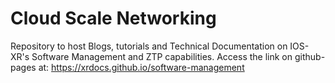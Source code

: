 # Cloud Scale Networking 
Repository to host Blogs, tutorials and Technical Documentation on IOS-XR's Software Management and ZTP capabilities. 
Access the link on github-pages at: https://xrdocs.github.io/software-management
